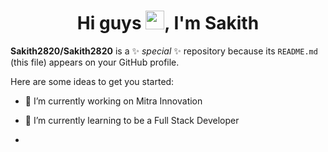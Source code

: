 

<h1 align="center">Hi guys <img src="https://media.giphy.com/media/hvRJCLFzcasrR4ia7z/giphy.gif" width="30px"/>, I'm Sakith</h1>

  


**Sakith2820/Sakith2820** is a ✨ _special_ ✨ repository because its `README.md` (this file) appears on your GitHub profile.

Here are some ideas to get you started:

- 🔭 I’m currently working on Mitra Innovation
- 🌱 I’m currently learning to be a Full Stack Developer

- 


